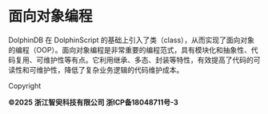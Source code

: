 # 面向对象编程

DolphinDB 在 DolphinScript
的基础上引入了类（class），从而实现了面向对象的编程（OOP）。面向对象编程是非常重要的编程范式，具有模块化和抽象性、代码复用、可维护性等有点。它利用继承、多态、封装等特性，有效提高了代码的可读性和可维护性，降低了复杂业务逻辑的代码维护成本。

Copyright

**©2025 浙江智臾科技有限公司 浙ICP备18048711号-3**
